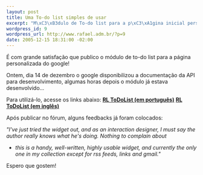 ```yaml
--- 
layout: post
title: Uma To-do list simples de usar
excerpt: "M\xC3\xB3dulo de To-do list para a p\xC3\xA1gina inicial personalizada do google."
wordpress_id: 9
wordpress_url: http://www.rafael.adm.br/?p=9
date: 2005-12-15 18:31:00 -02:00
---
```

É com grande satisfação que publico o módulo de to-do list para a página personalizada do google!

Ontem, dia 14 de dezembro o google disponibilizou a documentação da API para desenvolvimento, algumas horas depois o módulo já estava desenvolvido...

Para utilizá-lo, acesse os links abaixo:
<strong><a href="http://fusion.google.com/add?moduleurl=http://rlwidgets.com/gmodules/pt_BR/rltodolist.xml">RL ToDoList (em português)</a></strong>
<strong><a href="http://fusion.google.com/add?moduleurl=http://rlwidgets.com/gmodules/en_US/rltodolist.xml">RL ToDoList (em inglês)</a></strong>

Após publicar no fórum, alguns feedbacks já foram colocados:

<em>"I've just tried the widget out, and as an interaction designer, I must
say the author really knows what he's doing. Nothing to complain about
- this is a handy, well-written, highly usable widget, and currently
the only one in my collection except for rss feeds, links and gmail."
</em>

Espero que gostem!
